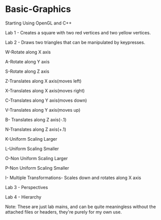 # Basic-Graphics
Starting Using OpenGL and C++

Lab 1 - Creates a square with two red vertices and two yellow vertices. 


Lab 2 - Draws two triangles that can be manipulated by keypresses.

W-Rotate along X axis

A-Rotate along Y axis

S-Rotate along Z axis

Z-Translates along X axis(moves left)

X-Translates along X axis(moves right)

C-Translates along Y axis(moves down)

V-Translates along Y axis(moves up)

B- Translates along Z axis(-.1)

N-Translates along Z axis(+.1)

K-Uniform Scaling Larger

L-Uniform Scaling Smaller

O-Non Uniform Scaling Larger

P-Non Uniform Scaling Smaller

I- Multiple Transformations- Scales down and rotates along X axis

Lab 3 - Perspectives

Lab 4 - Hierarchy 

Note: These are just lab mains, and can be quite meaningless without the attached files or headers, they're purely for my own use. 

